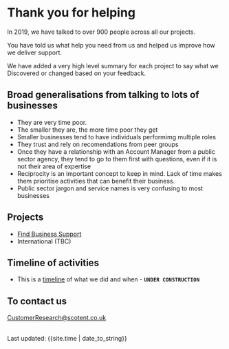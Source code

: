 # Thank you for helping

In 2019, we have talked to over 900 people across all our projects.

You have told us what help you need from us and helped us improve how we deliver support.

We have added a very high level summary for each project to say what we Discovered or changed based on your feedback.


## Broad generalisations from talking to lots of businesses
- They are very time poor.
- The smaller they are, the more time poor they get
- Smaller businesses tend to have individuals performimg multiple roles
- They trust and rely on recomendations from peer groups
- Once they have a relationship with an Account Manager from a public sector agency, they tend to go to them first with questions, even if it is not their area of expertise
- Reciprocity is an important concept to keep in mind. Lack of time makes them prioritise activities that can benefit their business.
- Public sector jargon and service names is very confusing to most businesses

## Projects
- [Find Business Support](feedbackSEP.html)
- International (TBC)

## Timeline of activities
- This is a [timeline](timeline) of what we did and when -  **`UNDER CONSTRUCTION`**

## To contact us
<p><a href="mailto:CustomerResearch@scotent.co.uk?Subject=Contact%20via%20Design-in-the-open%20Customer%20feedback">CustomerResearch@scotent.co.uk</a></p>
<br>


<div>Last updated: {{site.time | date_to_string}}</div>
